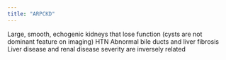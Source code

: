 ```yaml
---
title: "ARPCKD"
---
```

Large, smooth, echogenic kidneys that lose function (cysts are not dominant feature on imaging)
HTN
Abnormal bile ducts and liver fibrosis
Liver disease and renal disease severity are inversely related

